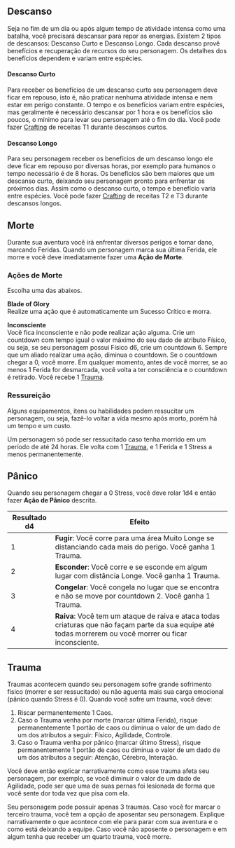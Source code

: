 ## Descanso

Seja no fim de um dia ou após algum tempo de atividade intensa como uma batalha, você precisará descansar para repor as energias. Existem 2 tipos de descansos: Descanso Curto e Descanso Longo. Cada descanso provê benefícios e recuperação de recursos do seu personagem. Os detalhes dos benefícios dependem e variam entre espécies.

#### Descanso Curto

Para receber os benefícios de um descanso curto seu personagem deve ficar em repouso, isto é, não praticar nenhuma atividade intensa e nem estar em perigo constante. O tempo e os benefícios variam entre espécies, mas geralmente é necessário descansar por 1 hora e os benefícios são poucos, o mínimo para levar seu personagem até o fim do dia. Você pode fazer [Crafting](./crafting.md) de receitas T1 durante descansos curtos.

#### Descanso Longo

Para seu personagem receber os benefícios de um descanso longo ele deve ficar em repouso por diversas horas, por exemplo para humanos o tempo necessário é de 8 horas. Os benefícios são bem maiores que um descanso curto, deixando seu personagem pronto para enfrentar os próximos dias. Assim como o descanso curto, o tempo e benefício varia entre espécies. Você pode fazer [Crafting](./crafting.md) de receitas T2 e T3 durante descansos longos.

## Morte

Durante sua aventura você irá enfrentar diversos perigos e tomar dano, marcando Feridas. Quando um personagem marca sua última Ferida, ele morre e você deve imediatamente fazer uma **Ação de Morte**.

### Ações de Morte

Escolha uma das abaixos.

**Blade of Glory**  
Realize uma ação que é automaticamente um Sucesso Crítico e morra.

**Inconsciente**  
Você fica inconsciente e não pode realizar ação alguma. Crie um countdown com tempo igual o valor máximo do seu dado de atributo Físico, ou seja, se seu personagem possui Físico d6, crie um countdown 6. Sempre que um aliado realizar uma ação, diminua o countdown. Se o countdown chegar a 0, você morre. Em qualquer momento, antes de você morrer, se ao menos 1 Ferida for desmarcada, você volta a ter consciência e o countdown é retirado. Você recebe 1 [Trauma](#trauma).

### Ressureição

Alguns equipamentos, itens ou habilidades podem ressucitar um personagem, ou seja, fazê-lo voltar a vida mesmo após morto, porém há um tempo e um custo.

<!-- Um personagem pode ser ressucitado em até uma quantidade de minutos igual ao valor máximo do seu dado de atributo físico, ou seja, se seu personagem possui Físico d6, crie um countdown 6 minutos. -->

Um personagem só pode ser ressucitado caso tenha morrido em um período de até 24 horas. Ele volta com 1 [Trauma](#trauma), e 1 Ferida e 1 Stress a menos permanentemente.

## Pânico

Quando seu personagem chegar a 0 Stress, você deve rolar 1d4 e então fazer **Ação de Pânico** descrita.

| Resultado d4 | Efeito                                                                                                                                                |
| ------------ | ----------------------------------------------------------------------------------------------------------------------------------------------------- |
| 1            | **Fugir**: Você corre para uma área Muito Longe se distanciando cada mais do perigo. Você ganha 1 Trauma.                                                 |
| 2            | **Esconder**: Você corre e se esconde em algum lugar com distância Longe. Você ganha 1 Trauma.                                                            |
| 3            | **Congelar**: Você congela no lugar que se encontra e não se move por countdown 2. Você ganha 1 Trauma.                                                   |
| 4            | **Raiva**: Você tem um ataque de raiva e ataca todas criaturas que não façam parte da sua equipe até todas morrerem ou você morrer ou ficar inconsciente. |

## Trauma

Traumas acontecem quando seu personagem sofre grande sofrimento físico (morrer e ser ressucitado) ou não aguenta mais sua carga emocional (pânico quando Stress é 0). Quando você sofre um trauma, você deve:

1. Riscar permanentemente 1 Caos.
2. Caso o Trauma venha por morte (marcar última Ferida), risque permanentemente 1 portão de caos ou diminua o valor de um dado de um dos atributos a seguir: Físico, Agilidade, Controle.
3. Caso o Trauma venha por pânico (marcar último Stress), risque permanentemente 1 portão de caos ou diminua o valor de um dado de um dos atributos a seguir: Atenção, Cérebro, Interação.

Você deve então explicar narrativamente como esse trauma afeta seu personagem, por exemplo, se você diminuir o valor de um dado de Agilidade, pode ser que uma de suas pernas foi lesionada de forma que você sente dor toda vez que pisa com ela.

Seu personagem pode possuir apenas 3 traumas. Caso você for marcar o terceiro trauma, você tem a opção de aposentar seu personagem. Explique narrativamente o que acontece com ele para parar com sua aventura e o como está deixando a equipe. Caso você não aposente o personagem e em algum tenha que receber um quarto trauma, você morre.
